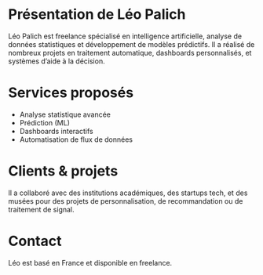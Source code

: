# Présentation de Léo Palich

Léo Palich est freelance spécialisé en intelligence artificielle, analyse de données statistiques et développement de modèles prédictifs. Il a réalisé de nombreux projets en traitement automatique, dashboards personnalisés, et systèmes d’aide à la décision.

# Services proposés

- Analyse statistique avancée
- Prédiction (ML)
- Dashboards interactifs
- Automatisation de flux de données

# Clients & projets

Il a collaboré avec des institutions académiques, des startups tech, et des musées pour des projets de personnalisation, de recommandation ou de traitement de signal.

# Contact

Léo est basé en France et disponible en freelance.